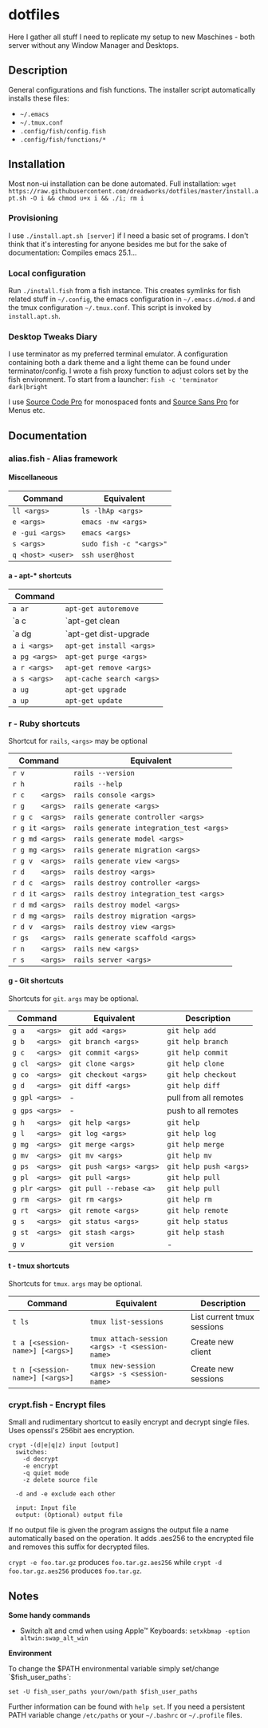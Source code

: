 # dotfiles #

Here I gather all stuff I need to replicate my setup to new Maschines -
both server without any Window Manager and Desktops.

## Description ##

General configurations and fish functions. The installer script
automatically installs these files:

* `~/.emacs`
* `~/.tmux.conf`
* `.config/fish/config.fish`
* `.config/fish/functions/*`


## Installation ##

Most non-ui installation can be done automated. Full installation:
`wget https://raw.githubusercontent.com/dreadworks/dotfiles/master/install.apt.sh -O i && chmod u+x i && ./i; rm i`

### Provisioning ###

I use `./install.apt.sh [server]` if I need a basic set of programs.
I don't think that it's interesting for anyone besides me but for the
sake of documentation: Compiles emacs 25.1...

### Local configuration ###

Run `./install.fish` from a fish instance.  This creates symlinks for
fish related stuff in `~/.config`, the emacs configuration in
`~/.emacs.d/mod.d` and the tmux configuration `~/.tmux.conf`. This
script is invoked by `install.apt.sh`.

### Desktop Tweaks Diary ###

I use terminator as my preferred terminal emulator. A configuration
containing both a dark theme and a light theme can be found under
terminator/config. I wrote a fish proxy function to adjust colors set
by the fish environment. To start from a launcher: `fish -c 'terminator dark|bright`

I use [Source Code
Pro](https://github.com/adobe-fonts/source-code-pro) for monospaced
fonts and [Source Sans
Pro](https://github.com/adobe-fonts/source-sans-pro) for Menus etc.

## Documentation ##

### alias.fish - Alias framework ###

#### Miscellaneous ####

| Command          | Equivalent                 |
|------------------|----------------------------|
| `ll <args>`      | `ls -lhAp <args>`          |
| `e <args>`       | `emacs -nw <args>`         |
| `e -gui <args>`  | `emacs <args>`             |
| `s <args>`       | `sudo fish -c "<args>"`    |
| `q <host> <user>`| `ssh user@host`            |

#### a - apt-* shortcuts ####

| Command        |                              |
|----------------|------------------------------|
| `a ar`         | `apt-get autoremove`         |
| `a c           | `apt-get clean               |
| `a dg          | `apt-get dist-upgrade        |
| `a i <args>`   | `apt-get install <args>`     |
| `a pg <args>`  | `apt-get purge <args>`       |
| `a r <args>`   | `apt-get remove <args>`      |
| `a s <args>`   | `apt-cache search <args>`    |
| `a ug`         | `apt-get upgrade`            |
| `a up`         | `apt-get update`             |


### r - Ruby shortcuts ###

Shortcut for `rails`, `<args>` may be optional

| Command          | Equivalent                               |
|------------------|------------------------------------------|
| `r v`            | `rails --version`                        |
| `r h`            | `rails --help`                           |
| `r c    <args>`  | `rails console <args>`                   |
| `r g    <args>`  | `rails generate <args>`                  |
| `r g c  <args>`  | `rails generate controller <args>`       |
| `r g it <args>`  | `rails generate integration_test <args>` |
| `r g md <args>`  | `rails generate model <args>`            |
| `r g mg <args>`  | `rails generate migration <args>`        |
| `r g v  <args>`  | `rails generate view <args>`             |
| `r d    <args>`  | `rails destroy <args>`                   |
| `r d c  <args>`  | `rails destroy controller <args>`        |
| `r d it <args>`  | `rails destroy integration_test <args>`  |
| `r d md <args>`  | `rails destroy model <args>`             |
| `r d mg <args>`  | `rails destroy migration <args>`         |
| `r d v  <args>`  | `rails destroy view <args>`              |
| `r gs   <args>`  | `rails generate scaffold <args>`         |
| `r n    <args>`  | `rails new <args>`                       |
| `r s    <args>`  | `rails server <args>`                    |


#### g - Git shortcuts ####

Shortcuts for `git`. `args` may be optional.

| Command        | Equivalent              | Description           |
|----------------|-------------------------|-----------------------|
| `g a   <args>` | `git add <args>`        | `git help add`        |
| `g b   <args>` | `git branch <args>`     | `git help branch`     |
| `g c   <args>` | `git commit <args>`     | `git help commit`     |
| `g cl  <args>` | `git clone <args>`      | `git help clone`      |
| `g co  <args>` | `git checkout <args>`   | `git help checkout`   |
| `g d   <args>` | `git diff <args>`       | `git help diff`       |
| `g gpl <args>` | -                       | pull from all remotes |
| `g gps <args>` | -                       | push to all remotes   |
| `g h   <args>` | `git help <args>`       | `git help`            |
| `g l   <args>` | `git log <args>`        | `git help log`        |
| `g mg  <args>` | `git merge <args>`      | `git help merge`      |
| `g mv  <args>` | `git mv <args>`         | `git help mv`         |
| `g ps  <args>` | `git push <args> <args>`| `git help push <args>`|
| `g pl  <args>` | `git pull <args>`       | `git help pull`       |
| `g plr <args>` | `git pull --rebase <a>` | `git help pull`       |
| `g rm  <args>` | `git rm <args>`         | `git help rm`         |
| `g rt  <args>` | `git remote <args>`     | `git help remote`     |
| `g s   <args>` | `git status <args>`     | `git help status`     |
| `g st  <args>` | `git stash <args>`      | `git help stash`      |
| `g v`          | `git version`           | -                     |


#### t - tmux shortcuts ####

Shortcuts for `tmux`. `args` may be optional.

| Command                         | Equivalent                                     | Description                |
|---------------------------------|------------------------------------------------|----------------------------|
| `t ls`                          | `tmux list-sessions`                           | List current tmux sessions |
| `t a [<session-name>] [<args>]` | `tmux attach-session <args> -t <session-name>` | Create new client          |
| `t n [<session-name>] [<args>]` | `tmux new-session <args> -s <session-name>`    | Create new sessions        |


### crypt.fish - Encrypt files ###

Small and rudimentary shortcut to easily encrypt and decrypt single
files. Uses openssl's 256bit aes encryption.

```
crypt -(d|e|q|z) input [output]
  switches:
    -d decrypt
    -e encrypt
    -q quiet mode
    -z delete source file

  -d and -e exclude each other

  input: Input file
  output: (Optional) output file
```

If no output file is given the program assigns the output file a name
automatically based on the operation. It adds .aes256 to the encrypted
file and removes this suffix for decrypted files.

`crypt -e foo.tar.gz` produces `foo.tar.gz.aes256` while
`crypt -d foo.tar.gz.aes256` produces `foo.tar.gz`.


## Notes ##

__Some handy commands__

* Switch alt and cmd when using Apple™ Keyboards: `setxkbmap -option altwin:swap_alt_win`

__Environment__

To change the $PATH environmental variable simply set/change
`$fish_user_paths`:

```
set -U fish_user_paths your/own/path $fish_user_paths
```

Further information can be found with `help set`.  If you need a
persistent PATH variable change `/etc/paths` or your `~/.bashrc` or
`~/.profile` files.
